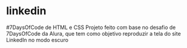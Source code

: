 # linkedin
#7DaysOfCode de HTML e CSS
Projeto feito com base no desafio de 7DaysOfCode da Alura, que tem como objetivo reproduzir a tela do site LinkedIn no modo escuro
